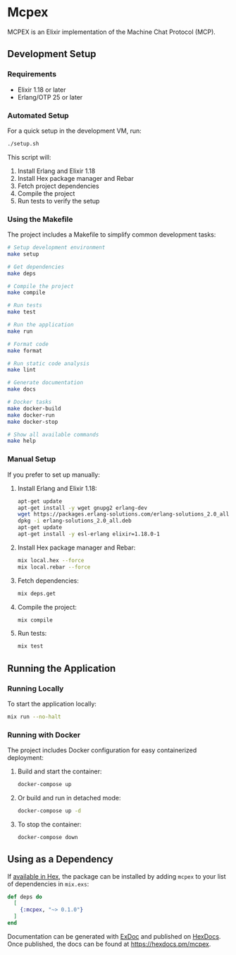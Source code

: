 # Mcpex

MCPEX is an Elixir implementation of the Machine Chat Protocol (MCP).

## Development Setup

### Requirements

- Elixir 1.18 or later
- Erlang/OTP 25 or later

### Automated Setup

For a quick setup in the development VM, run:

```bash
./setup.sh
```

This script will:
1. Install Erlang and Elixir 1.18
2. Install Hex package manager and Rebar
3. Fetch project dependencies
4. Compile the project
5. Run tests to verify the setup

### Using the Makefile

The project includes a Makefile to simplify common development tasks:

```bash
# Setup development environment
make setup

# Get dependencies
make deps

# Compile the project
make compile

# Run tests
make test

# Run the application
make run

# Format code
make format

# Run static code analysis
make lint

# Generate documentation
make docs

# Docker tasks
make docker-build
make docker-run
make docker-stop

# Show all available commands
make help
```

### Manual Setup

If you prefer to set up manually:

1. Install Erlang and Elixir 1.18:
   ```bash
   apt-get update
   apt-get install -y wget gnupg2 erlang-dev
   wget https://packages.erlang-solutions.com/erlang-solutions_2.0_all.deb
   dpkg -i erlang-solutions_2.0_all.deb
   apt-get update
   apt-get install -y esl-erlang elixir=1.18.0-1
   ```

2. Install Hex package manager and Rebar:
   ```bash
   mix local.hex --force
   mix local.rebar --force
   ```

3. Fetch dependencies:
   ```bash
   mix deps.get
   ```

4. Compile the project:
   ```bash
   mix compile
   ```

5. Run tests:
   ```bash
   mix test
   ```

## Running the Application

### Running Locally

To start the application locally:

```bash
mix run --no-halt
```

### Running with Docker

The project includes Docker configuration for easy containerized deployment:

1. Build and start the container:
   ```bash
   docker-compose up
   ```

2. Or build and run in detached mode:
   ```bash
   docker-compose up -d
   ```

3. To stop the container:
   ```bash
   docker-compose down
   ```

## Using as a Dependency

If [available in Hex](https://hex.pm/docs/publish), the package can be installed
by adding `mcpex` to your list of dependencies in `mix.exs`:

```elixir
def deps do
  [
    {:mcpex, "~> 0.1.0"}
  ]
end
```

Documentation can be generated with [ExDoc](https://github.com/elixir-lang/ex_doc)
and published on [HexDocs](https://hexdocs.pm). Once published, the docs can
be found at <https://hexdocs.pm/mcpex>.

